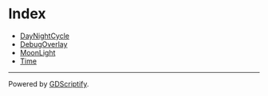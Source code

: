 # Index

- [DayNightCycle](./src/day_night_cycle/day_night_cycle.md)
- [DebugOverlay](./src/debug_overlay/debug_overlay.md)
- [MoonLight](./src/moon_light/moon_light.md)
- [Time](./src/singletons/time.md)

---

Powered by [GDScriptify](https://github.com/hiulit/GDScriptify).
